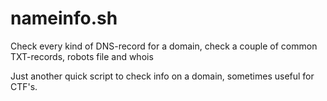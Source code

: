 # nameinfo.sh
Check every kind of DNS-record for a domain, check a couple of common TXT-records, robots file and whois

Just another quick script to check info on a domain, sometimes useful for CTF's.
